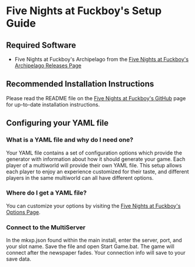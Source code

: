 # Five Nights at Fuckboy's Setup Guide

## Required Software

- Five Nights at Fuckboy's Archipelago from the
  [Five Nights at Fuckboy's Archipelago Releases Page](https://github.com/Scrungip/FNaFBAP/releases/latest)

## Recommended Installation Instructions

Please read the README file on the 
[Five Nights at Fuckboy's GitHub](https://github.com/ThePhar/RogueLegacyRandomizer/blob/master/README.md) page for 
up-to-date installation instructions.

## Configuring your YAML file

### What is a YAML file and why do I need one?

Your YAML file contains a set of configuration options which provide the generator with information about how it should
generate your game. Each player of a multiworld will provide their own YAML file. This setup allows each player to enjoy
an experience customized for their taste, and different players in the same multiworld can all have different options.

### Where do I get a YAML file?

You can customize your options by visiting the [Five Nights at Fuckboy's Options Page](/games/Five%20Nights%20at%20Fuckboy%27s/player-options).

### Connect to the MultiServer

In the mkxp.json found within the main install, enter the server, port, and your slot name.
Save the file and open Start Game.bat. The game will connect after the newspaper fades.
Your connection info will save to your save data.

